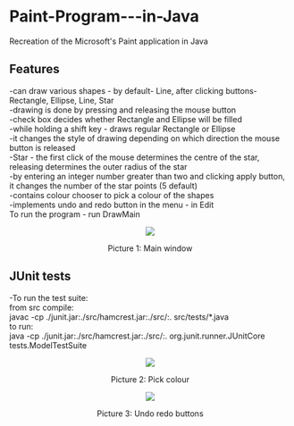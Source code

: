 # Paint-Program---in-Java
Recreation of the Microsoft's Paint application in Java

## Features
-can draw various shapes - by default- Line, after clicking buttons- Rectangle, Ellipse, Line, Star  
-drawing is done by pressing and releasing the mouse button  
-check box decides whether Rectangle and Ellipse will be filled  
-while holding a shift key - draws regular Rectangle or Ellipse  
-it changes the style of drawing depending on which direction the mouse button is released  
-Star - the first click of the mouse determines the centre of the star, releasing determines the outer radius of the star  
-by entering an integer number greater than two and clicking apply button, it changes the number of the star points (5 default)  
-contains colour chooser to pick a colour of the shapes  
-implements undo and redo button in the menu - in Edit  
To run the program - run DrawMain  


<div align='center'>
<img src="https://user-images.githubusercontent.com/81230042/145408009-9a12fa66-19f6-4c48-a498-05dc88774092.PNG" />
	
Picture 1: 	Main window
</div> 

## JUnit tests
-To run the test suite:  
from src compile:  
javac -cp ./junit.jar:./src/hamcrest.jar:./src/:. src/tests/*.java  
to run:  
java -cp ./junit.jar:./src/hamcrest.jar:./src/:. org.junit.runner.JUnitCore tests.ModelTestSuite  

<div align='center'>

<img src="https://user-images.githubusercontent.com/81230042/145408967-42a135d5-5448-4d20-aec3-35ee5108e656.PNG" />
	
Picture 2: 	Pick colour
</div> 

<div align='center'>
<img src="https://user-images.githubusercontent.com/81230042/145409063-2a70937f-4015-4a22-8620-748d7d8014bd.png" />
	
Picture 3: 	Undo redo buttons
</div> 
